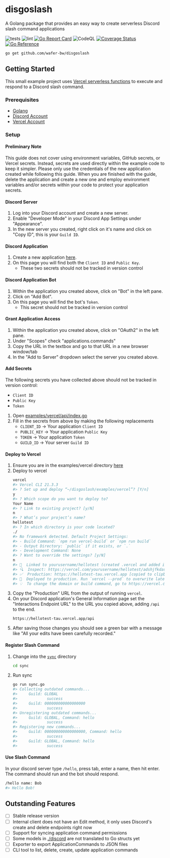 # disgoslash
A Golang package that provides an easy way to create serverless Discord slash command applications

![tests](https://github.com/wafer-bw/disgoslash/workflows/tests/badge.svg)
![lint](https://github.com/wafer-bw/disgoslash/workflows/lint/badge.svg)
[![Go Report Card](https://goreportcard.com/badge/github.com/wafer-bw/disgoslash)](https://goreportcard.com/report/github.com/wafer-bw/disgoslash)
![CodeQL](https://github.com/wafer-bw/disgoslash/workflows/CodeQL/badge.svg)
[![Coverage Status](https://coveralls.io/repos/github/wafer-bw/disgoslash/badge.svg)](https://coveralls.io/github/wafer-bw/disgoslash)
[![Go Reference](https://pkg.go.dev/badge/github.com/wafer-bw/disgoslash.svg)](https://pkg.go.dev/github.com/wafer-bw/disgoslash)

```sh
go get github.com/wafer-bw/disgoslash
```

## Getting Started
This small example project uses [Vercel serverless functions](https://vercel.com/docs/serverless-functions/supported-languages#go) to execute and respond to a Discord slash command.

### Prerequisites
* [Golang](https://golang.org/dl/)
* [Discord Account](https://discord.com/)
* [Vercel Account](https://vercel.com/)

### Setup

#### Preliminary Note
This guide does not cover using environment variables, GitHub secrets, or Vercel secrets.
Instead, secrets are used directly within the example code to keep it simpler. Please only use
the credentials of the new application created while following this guide. When you
are finished with the guide, delete the application and create a new one and employ
environment variables and/or secrets within your code to protect your application secrets.

#### Discord Server
1. Log into your Discord account and create a new server.
2. Enable "Developer Mode" in your Discord App Settings under "Appearance".
3. In the new server you created, right click on it's name and click on "Copy ID", this is your `Guild ID`.

#### Discord Application
1. Create a new application [here](https://discord.com/developers/applications).
2. On this page you will find both the `Client ID` and `Public Key`.
    * These two secrets should not be tracked in version control

#### Discord Application Bot
1. Within the application you created above, click on "Bot" in the left pane.
2. Click on "Add Bot".
3. On this page you will find the bot's `Token`.
    * This secret should not be tracked in version control

#### Grant Application Access
1. Within the application you created above, click on "OAuth2" in the left pane.
2. Under "Scopes" check "applications.commands"
3. Copy the URL in the textbox and go to that URL in a new browser window/tab
4. In the "Add to Server" dropdown select the server you created above.

#### Add Secrets
The following secrets you have collected above should not be tracked in version control:
* `Client ID`
* `Public Key`
* `Token`

1. Open [examples/vercel/api/index.go](./examples/vercel/api/index.go)
2. Fill in the secrets from above by making the following replacements
    * `CLIENT_ID` -> Your application `Client ID`
    * `PUBLIC_KEY` -> Your application `Public Key`
    * `TOKEN` -> Your application `Token`
    * `GUILD_ID` -> Your server `Guild ID`

#### Deploy to Vercel
1. Ensure you are in the examples/vercel directory [here](./examples/vercel)
2. Deploy to vercel
    ```sh
    vercel
    #> Vercel CLI 21.3.3
    #> ? Set up and deploy “~/disgoslash/examples/vercel”? [Y/n]
    y
    #> ? Which scope do you want to deploy to?
    Your Name
    #> ? Link to existing project? [y/N]
    n
    #> ? What’s your project’s name?
    hellotest
    #> ? In which directory is your code located?
    ./
    #> No framework detected. Default Project Settings:
    #> - Build Command: `npm run vercel-build` or `npm run build`
    #> - Output Directory: `public` if it exists, or `.`
    #> - Development Command: None
    #> ? Want to override the settings? [y/N]
    n
    #> 🔗  Linked to yourusername/hellotest (created .vercel and added it to .gitignore)
    #> 🔍  Inspect: https://vercel.com/yourusername/hellotest/adshjfkdashjfdsal [1s]
    #> ✅  Production: https://hellotest-tau.vercel.app [copied to clipboard] [45s]
    #> 📝  Deployed to production. Run `vercel --prod` to overwrite later (https://vercel.link/2F).
    #> 💡  To change the domain or build command, go to https://vercel.com/yourusername/hellotest/settings
    ```
3. Copy the "Production" URL from the output of running `vercel`.
4. On your Discord application's General Information page set the "Interactions Endpoint URL" to the URL you copied above, adding `/api` to the end.
    ```
    https://hellotest-tau.vercel.app/api
    ```
5. After saving those changes you should see a green bar with a message like "All your edits have been carefully recorded."

#### Register Slash Command
1. Change into the [`sync`](./sync) directory
    ```sh
    cd sync
    ```
2. Run sync
    ```sh
    go run sync.go
    #> Collecting outdated commands...
    #>     Guild: GLOBAL
    #>             success
    #>     Guild: 000000000000000000
    #>             success
    #> Unregistering outdated commands...
    #>     Guild: GLOBAL, Command: hello
    #>             success
    #> Registering new commands...
    #>     Guild: 000000000000000000, Command: hello
    #>             success
    #>     Guild: GLOBAL, Command: hello
    #>             success
    ```

#### Use Slash Command
In your discord server type `/hello`, press tab, enter a name, then hit enter. The command should run and the bot should respond.
```sh
/hello name: Bob
#> Hello Bob!
```

## Outstanding Features
- [ ] Stable release version
- [ ] Internal client does not have an Edit method, it only uses Discord's create and delete endpoints right now
- [ ] Support for syncing application command permissions
- [ ] Some models in [./discord](./discord) are not translated to Go structs yet
- [ ] Exporter to export ApplicationCommands to JSON files
- [ ] CLI tool to list, delete, create, update application commands
